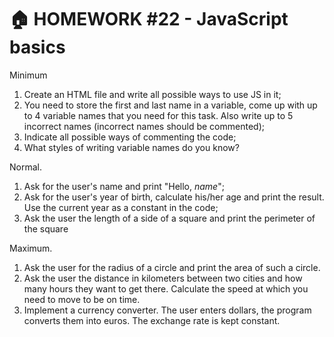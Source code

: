 # 🏠 HOMEWORK #22 - JavaScript basics


Minimum

1. Create an HTML file and write all possible ways to use JS in it;
2. You need to store the first and last name in a variable, come up with up to 4 variable names that you need for this task. Also write up to 5 incorrect names (incorrect names should be commented);
3. Indicate all possible ways of commenting the code;
4. What styles of writing variable names do you know?


Normal.

1. Ask for the user's name and print "Hello, *name*";
2. Ask for the user's year of birth, calculate his/her age and print the result. Use the current year as a constant in the code;
3. Ask the user the length of a side of a square and print the perimeter of the square


Maximum.

1. Ask the user for the radius of a circle and print the area of such a circle.
2. Ask the user the distance in kilometers between two cities and how many hours they want to get there. Calculate the speed at which you need to move to be on time.
3. Implement a currency converter. The user enters dollars, the program converts them into euros. The exchange rate is kept constant.